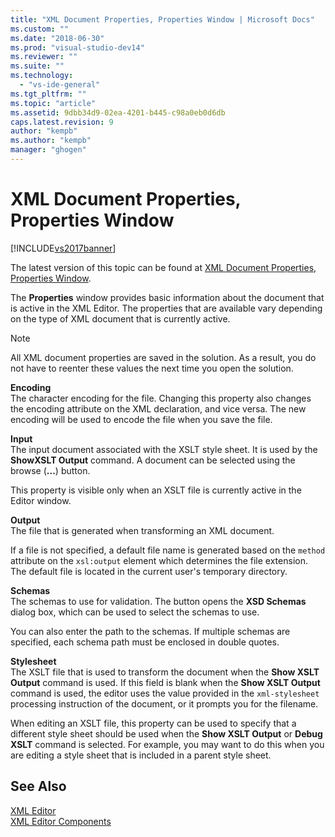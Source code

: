 ```yaml
---
title: "XML Document Properties, Properties Window | Microsoft Docs"
ms.custom: ""
ms.date: "2018-06-30"
ms.prod: "visual-studio-dev14"
ms.reviewer: ""
ms.suite: ""
ms.technology: 
  - "vs-ide-general"
ms.tgt_pltfrm: ""
ms.topic: "article"
ms.assetid: 9dbb34d9-02ea-4201-b445-c98a0eb0d6db
caps.latest.revision: 9
author: "kempb"
ms.author: "kempb"
manager: "ghogen"
---
```

# XML Document Properties, Properties Window
[!INCLUDE[vs2017banner](../includes/vs2017banner.md)]

The latest version of this topic can be found at [XML Document Properties, Properties Window](https://docs.microsoft.com/visualstudio/xml-tools/xml-document-properties-properties-window).  
  
  
The **Properties** window provides basic information about the document that is active in the XML Editor. The properties that are available vary depending on the type of XML document that is currently active.  
  
> [!NOTE]
>  All XML document properties are saved in the solution. As a result, you do not have to reenter these values the next time you open the solution.  
  
 **Encoding**  
 The character encoding for the file. Changing this property also changes the encoding attribute on the XML declaration, and vice versa. The new encoding will be used to encode the file when you save the file.  
  
 **Input**  
 The input document associated with the XSLT style sheet. It is used by the **ShowXSLT Output** command. A document can be selected using the browse (**...**) button.  
  
 This property is visible only when an XSLT file is currently active in the Editor window.  
  
 **Output**  
 The file that is generated when transforming an XML document.  
  
 If a file is not specified, a default file name is generated based on the `method` attribute on the `xsl:output` element which determines the file extension. The default file is located in the current user's temporary directory.  
  
 **Schemas**  
 The schemas to use for validation. The button opens the **XSD Schemas** dialog box, which can be used to select the schemas to use.  
  
 You can also enter the path to the schemas. If multiple schemas are specified, each schema path must be enclosed in double quotes.  
  
 **Stylesheet**  
 The XSLT file that is used to transform the document when the **Show XSLT Output** command is used. If this field is blank when the **Show XSLT Output** command is used, the editor uses the value provided in the `xml-stylesheet` processing instruction of the document, or it prompts you for the filename.  
  
 When editing an XSLT file, this property can be used to specify that a different style sheet should be used when the **Show XSLT Output** or **Debug XSLT** command is selected. For example, you may want to do this when you are editing a style sheet that is included in a parent style sheet.  
  
## See Also  
 [XML Editor](../xml-tools/xml-editor.md)   
 [XML Editor Components](../xml-tools/xml-editor-components.md)



